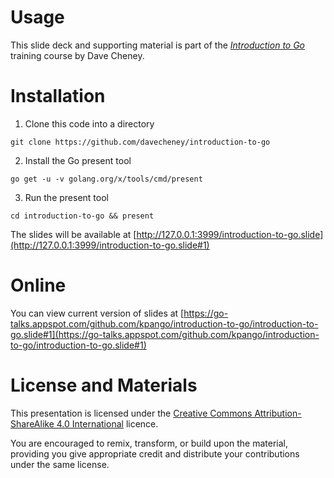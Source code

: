# Usage

This slide deck and supporting material is part of the [_Introduction to Go_](http://dave.cheney.net/training) training course by Dave Cheney.

# Installation

1. Clone this code into a directory
 ```
 git clone https://github.com/davecheney/introduction-to-go
 ```

2. Install the Go present tool
 ```
 go get -u -v golang.org/x/tools/cmd/present
 ```

3. Run the present tool
 ```
 cd introduction-to-go && present
 ```

The slides will be available at [http://127.0.0.1:3999/introduction-to-go.slide](http://127.0.0.1:3999/introduction-to-go.slide#1)

# Online
You can view current version of slides at [https://go-talks.appspot.com/github.com/kpango/introduction-to-go/introduction-to-go.slide#1](https://go-talks.appspot.com/github.com/kpango/introduction-to-go/introduction-to-go.slide#1)

# License and Materials

This presentation is licensed under the [Creative Commons Attribution-ShareAlike 4.0 International](https://creativecommons.org/licenses/by-sa/4.0/) licence.

You are encouraged to remix, transform, or build upon the material, providing you give appropriate credit and distribute your contributions under the same license.

